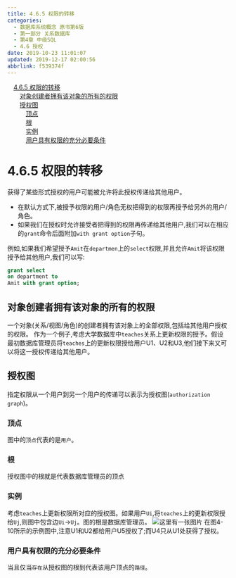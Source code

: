 ```yaml
---
title: 4.6.5 权限的转移
categories: 
  - 数据库系统概念 原书第6版
  - 第一部分 关系数据库
  - 第4章 中级SQL
  - 4.6 授权
date: 2019-10-23 11:01:07
updated: 2019-12-17 02:00:56
abbrlink: f539374f
---
```

<div id='my_toc'><a href="/ReadingNotes/f539374f/#4-6-5-权限的转移" class="header_1">4.6.5 权限的转移</a>&nbsp;<br><a href="/ReadingNotes/f539374f/#对象创建者拥有该对象的所有的权限" class="header_2">对象创建者拥有该对象的所有的权限</a>&nbsp;<br><a href="/ReadingNotes/f539374f/#授权图" class="header_2">授权图</a>&nbsp;<br><a href="/ReadingNotes/f539374f/#顶点" class="header_3">顶点</a>&nbsp;<br><a href="/ReadingNotes/f539374f/#根" class="header_3">根</a>&nbsp;<br><a href="/ReadingNotes/f539374f/#实例" class="header_3">实例</a>&nbsp;<br><a href="/ReadingNotes/f539374f/#用户具有权限的充分必要条件" class="header_3">用户具有权限的充分必要条件</a>&nbsp;<br></div>
<style>.header_1{margin-left: 1em;}.header_2{margin-left: 2em;}.header_3{margin-left: 3em;}.header_4{margin-left: 4em;}.header_5{margin-left: 5em;}.header_6{margin-left: 6em;}</style>
<!--more-->
<script>if (navigator.platform.search('arm')==-1){document.getElementById('my_toc').style.display = 'none';}var e,p = document.getElementsByTagName('p');while (p.length>0) {e = p[0];e.parentElement.removeChild(e);}</script>

<!--end-->
<!--SSTStart-->
# 4.6.5 权限的转移 #
获得了某些形式授权的用户可能被允许将此授权传递给其他用户。
- 在默认方式下,被授予权限的用户/角色无权把得到的权限再授予给另外的用户/角色。
- 如果我们在授权时允许接受者把得到的权限再传递给其他用户,我们可以在相应的`grant`命令后面附加`with grant option`子句。

例如,如果我们希望授予`Amit`在`departmen`上的`select`权限,并且允许`Amit`将该权限授予给其他用户,我们可以写:
```sql
grant select
on department to
Amit with grant option;
```
## 对象创建者拥有该对象的所有的权限 ##
一个对象(关系/视图/角色)的创建者拥有该对象上的全部权限,包括给其他用户授权的权限。
作为一个例子,考虑大学数据库中`teaches`关系上更新权限的授予。假设最初数据库管理员将`teaches`上的更新权限授给用户U1、U2和U3,他们接下来又可以将这一授权传递给其他用户。
## 授权图 ##
指定权限从一个用户到另一个用户的传递可以表示为授权图(`authorization graph`)。
### 顶点 ###
图中的`顶点`代表的是`用户`。
### 根 ###
授权图中的根就是代表数据库管理员的顶点
### 实例 ###
考虑`teaches`上更新权限所对应的授权图。如果用户`Ui`,将`teaches`上的更新权限授给`Uj`,则图中包含边`Ui`→`Uj`。图的根是数据库管理员。
![这里有一张图片](https://image-1257720033.cos.ap-shanghai.myqcloud.com/blog/readbooknote/ShuJuKuXiTongGaiNian/ch4/1.png)
在图4-10所示的示例图中,注意U1和U2都给用户U5授权了;而U4只从U1处获得了授权。
### 用户具有权限的充分必要条件 ###
当且仅当`存在`从授权图的根到代表该用户顶点的`路径`。
<!--SSTStop-->

